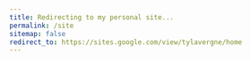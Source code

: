 ```yaml
---
title: Redirecting to my personal site...
permalink: /site
sitemap: false
redirect_to: https://sites.google.com/view/tylavergne/home
---
```

